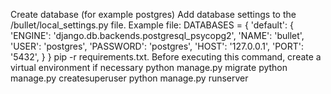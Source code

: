 Create database (for example postgres)
Add database settings to the /bullet/local_settings.py file. Example file:
DATABASES = {
     'default': {
         'ENGINE': 'django.db.backends.postgresql_psycopg2',
         'NAME': 'bullet',
         'USER': 'postgres',
         'PASSWORD': 'postgres',
         'HOST': '127.0.0.1',
         'PORT': '5432',
     }
}
pip -r requirements.txt. Before executing this command, create a virtual environment if necessary
python manage.py migrate
python manage.py createsuperuser
python manage.py runserver
